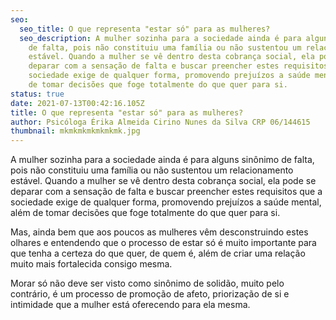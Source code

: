 ```yaml
---
seo:
  seo_title: O que representa "estar só" para as mulheres?
  seo_description: A mulher sozinha para a sociedade ainda é para alguns sinônimo
    de falta, pois não constituiu uma família ou não sustentou um relacionamento
    estável. Quando a mulher se vê dentro desta cobrança social, ela pode se
    deparar com a sensação de falta e buscar preencher estes requisitos que a
    sociedade exige de qualquer forma, promovendo prejuízos a saúde mental, além
    de tomar decisões que foge totalmente do que quer para si.
status: true
date: 2021-07-13T00:42:16.105Z
title: O que representa "estar só" para as mulheres?
author: Psicóloga Érika Almeida Cirino Nunes da Silva CRP 06/144615
thumbnail: mkmkmkmkmkmkmk.jpg
---
```

<!--StartFragment-->

A mulher sozinha para a sociedade ainda é para alguns sinônimo de falta, pois não constituiu uma família ou não sustentou um relacionamento estável. Quando a mulher se vê dentro desta cobrança social, ela pode se deparar com a sensação de falta e buscar preencher estes requisitos que a sociedade exige de qualquer forma, promovendo prejuízos a saúde mental, além de tomar decisões que foge totalmente do que quer para si.

Mas, ainda bem que aos poucos as mulheres vêm desconstruindo estes olhares e entendendo que o processo de estar só é muito importante para que tenha a certeza do que quer, de quem é, além de criar uma relação muito mais fortalecida consigo mesma.

Morar só não deve ser visto como sinônimo de solidão, muito pelo contrário, é um processo de promoção de afeto, priorização de si e intimidade que a mulher está oferecendo para ela mesma.

<!--EndFragment-->